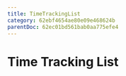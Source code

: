 ```yaml
---
title: TimeTrackingList
category: 62ebf4654ae80e09e468624b
parentDoc: 62ec01bd561bab0aa775efe4
---
```


# Time Tracking List